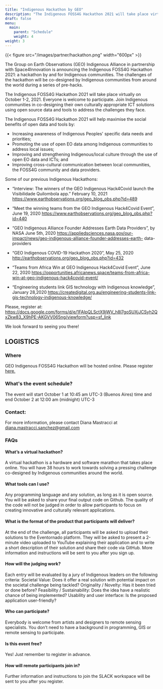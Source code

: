 ```yaml
---
title: "Indigenous Hackathon by GEO"
description: "The Indigenous FOSS4G Hackathon 2021 will take place virtually on October1-2,2021."
draft: false
menu:
  main:
    parent: "Schedule"
    weight: 4
weight: 3
---
```


{{< figure src="/images/partner/hackathon.png" width="600px" >}}

The Group on Earth Observations (GEO) Indigenous Alliance in partnership with Space4Innovation is announcing the Indigenous FOSS4G Hackathon 2021: a hackathon by and for Indigenous communities. The challenges of the hackathon will be co-designed by Indigenous communities from around the world during a series of pre-hacks.

The Indigenous FOSS4G Hackathon 2021 will take place virtually on October 1-2, 2021. Everyone is welcome to participate. Join Indigenous communities in co-designing their own culturally appropriate ICT solutions using open source data and tools to address the challenges they face.

The Indigenous FOSS4G Hackathon 2021 will help maximise the social benefits of open data
and tools by:

 * Increasing awareness of Indigenous Peoples' specific data needs and priorities;
 * Promoting the use of open EO data among Indigenous communities to address local
issues;
 * Improving and strengthening Indigenous/local culture through the use of open EO
data and ICTs; and
 * Improving cross-cultural communication between local communities, the FOSS4G
community and data providers.

Some of our previous Indigenous Hackathons:

 * “Interview: The winners of the GEO Indigenous Hack4Covid launch the Visibilidade Quilombola app.”
February 10, 2021
https://www.earthobservations.org/geo_blog_obs.php?id=489

 * “Meet the winning teams from the GEO Indigenous Hack4Covid Event”, June 19, 2020
https://www.earthobservations.org/geo_blog_obs.php?id=440

 * “GEO Indigenous Alliance Founder Addresses Earth Data Providers”, by NASA June 5th, 2020
https://appliedsciences.nasa.gov/our-impact/news/geo-indigenous-alliance-founder-addresses-earth-
data-providers

 * “GEO Indigenous COVID-19 Hackathon 2020”, May 25, 2020
http://earthobservations.org/geo_blog_obs.php?id=432

 * “Teams from Africa Win at GEO Indigenous Hack4Covid Event”, June 22, 2020
https://opportunities.africanews.space/teams-from-africa-win-at-geo-indigenous-hack4covid-event/

 * “Engineering students link GIS technology with Indigenous knowledge”, January 28,2020
https://createdigital.org.au/engineering-students-link-gis-technology-indigenous-knowledge/

Please, register at: https://docs.google.com/forms/d/e/1FAIpQLSctX9jWV_h8l7goSUXjJCSyh2QxZkw83_X9hPE-AKGVV065ng/viewform?usp=sf_link

We look forward to seeing you there!

## LOGISTICS

### Where

GEO Indigenous FOSS4G Hackathon will be hosted online. Please register [here.](https://docs.google.com/forms/d/1FMrGpQT-fN5rK0U0jFhdZveOAcQUCJYto3jcDyGJjIQ/prefill) 

### What's the event schedule?

The event will start October 1 at 10:45 am UTC-3 (Buenos Aires) time and end October 2  at 12:00 am (midnight) UTC-3 

### Contact:

For more information, please contact Diana Mastracci at diana.mastracci.sanchez@gmail.com

### FAQs

#### What’s a virtual hackathon?

A virtual hackathon is a hardware and software marathon that takes place online.  You will have 38 hours to work towards solving a pressing challenge co-designed by Indigenous communities around the world. 
#### What tools can I use?

Any programming language and any solution, as long as it is open source. You will be asked to share your final output code on Github. The quality of the code will not be judged in order to allow participants to focus on creating innovative and culturally relevant applications. 

#### What is the format of the product that participants will deliver?

At the end of the challenge, all participants will be asked to upload their solutions to the Eventornado platform. They will be asked to present a 2-minute video uploaded to YouTube explaining their application and to write a short description of their solution and share their code via GitHub. More information and instructions will be sent to you after you sign up.

#### How will the judging work?

Each entry will be evaluated by a jury of Indigenous leaders on the following criteria:
Societal Value: Does it offer a real solution with potential impact on the societal challenge being tackled?
Originality / Novelty: Has it been tried or done before?
Feasibility / Sustainability: Does the idea have a realistic chance of being implemented?
Usability and user interface: Is the proposed application user-friendly?
#### Who can participate?

Everybody is welcome from artists and designers to remote sensing specialists. You don’t need to have a background in programming, GIS or remote sensing to participate. 
#### Is this event free?

Yes! Just remember to register in advance. 
#### How will remote participants join in?

Further information and instructions to join the SLACK workspace will be sent to you after you register.

